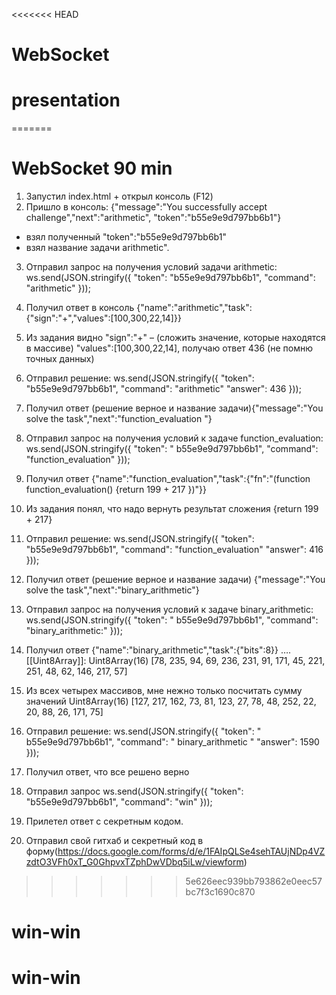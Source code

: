 <<<<<<< HEAD
# WebSocket
# presentation
=======
# WebSocket 90 min

1.	Запустил index.html + открыл консоль (F12)
2.	Пришло в консоль: 
{"message":"You successfully accept challenge","next":"arithmetic", "token":"b55e9e9d797bb6b1"}
- взял полученный "token":"b55e9e9d797bb6b1"
- взял название задачи  arithmetic".

3.	Отправил запрос на получения условий  задачи arithmetic: 
ws.send(JSON.stringify({
"token": "b55e9e9d797bb6b1",
"command": "arithmetic"
}));

6.	Получил ответ в консоль {"name":"arithmetic","task":{"sign":"+","values":[100,300,22,14]}}

7.	Из задания видно "sign":"+" – (сложить значение, которые находятся в массиве) "values":[100,300,22,14], получаю ответ 436 (не помню точных данных)

8.	Отправил решение:
ws.send(JSON.stringify({
"token": "b55e9e9d797bb6b1",
"command": "arithmetic"
"answer": 436
}));

9.	Получил ответ (решение верное и название задачи){"message":"You solve the task","next":"function_evaluation "}

10.	Отправил запрос на получения условий к задаче function_evaluation:
ws.send(JSON.stringify({
"token": " b55e9e9d797bb6b1",
"command": "function_evaluation"
}));

11.	Получил ответ  {"name":"function_evaluation","task":{"fn":"(function function_evaluation() {return 199 + 217 })"}} 

12.	Из задания понял, что надо вернуть результат сложения {return 199 + 217}

13.	Отправил решение:
ws.send(JSON.stringify({
"token": "b55e9e9d797bb6b1",
"command": "function_evaluation"
"answer": 416
}));

13.	Получил ответ (решение верное и название задачи) {"message":"You solve the task","next":"binary_arithmetic"}

14.	Отправил запрос на получения условий к задаче binary_arithmetic:
ws.send(JSON.stringify({
"token": " b55e9e9d797bb6b1",
"command": "binary_arithmetic:"
}));

15.	Получил ответ {"name":"binary_arithmetic","task":{"bits":8}}
….
[[Uint8Array]]: Uint8Array(16) [78, 235, 94, 69, 236, 231, 91, 171, 45, 221, 251, 48, 62, 146, 217, 57]
16.	Из всех четырех массивов, мне нежно только посчитать сумму значений Uint8Array(16) [127, 217, 162, 73, 81, 123, 27, 78, 48, 252, 22, 20, 88, 26, 171, 75]

17.	Отправил решение:
ws.send(JSON.stringify({
"token": " b55e9e9d797bb6b1",
"command": " binary_arithmetic "
"answer": 1590
}));

18.	Получил ответ, что все решено верно

19.	Отправил запрос 
ws.send(JSON.stringify({ 
"token": "b55e9e9d797bb6b1", 
"command": "win" }));

20.	Прилетел ответ с секретным кодом.

21.	Отправил свой гитхаб и секретный код в форму(https://docs.google.com/forms/d/e/1FAIpQLSe4sehTAUjNDp4VZzdtO3VFh0xT_G0GhpvxTZphDwVDbq5iLw/viewform)
>>>>>>> 5e626eec939bb793862e0eec57bc7f3c1690c870
# win-win
# win-win
